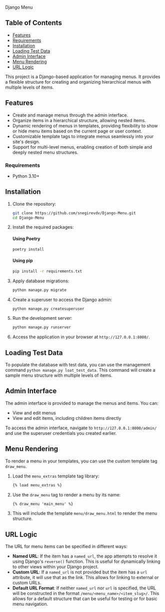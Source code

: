 Django Menu

## Table of Contents

- [Features](#features)
- [Requirements](#requirements)
- [Installation](#installation)
- [Loading Test Data](#loading-test-data)
- [Admin Interface](#admin-interface)
- [Menu Rendering](#menu-rendering)
- [URL Logic](#url-logic)

This project is a Django-based application for managing menus. It provides a flexible structure for creating and organizing hierarchical menus with multiple levels of items.

## Features

- Create and manage menus through the admin interface.
- Organize items in a hierarchical structure, allowing nested items.
- Dynamic rendering of menus in templates, providing flexibility to show or hide menu items based on the current page or user context.
- Customizable template tags to integrate menus seamlessly into your site's design.
- Support for multi-level menus, enabling creation of both simple and deeply nested menu structures.

### Requirements

- Python 3.10+

## Installation

1. Clone the repository:

   ```sh
   git clone https://github.com/snegirevdv/Django-Menu.git
   cd Django-Menu
   ```

2. Install the required packages:

   #### Using Poetry

   ```sh
   poetry install
   ```

   #### Using pip

   ```sh
   pip install -r requirements.txt
   ```

3. Apply database migrations:

   ```sh
   python manage.py migrate
   ```

4. Create a superuser to access the Django admin:

   ```sh
   python manage.py createsuperuser
   ```

5. Run the development server:

   ```sh
   python manage.py runserver
   ```

6. Access the application in your browser at `http://127.0.0.1:8000/`.

## Loading Test Data

To populate the database with test data, you can use the management command `python manage.py loat_test_data`.
This command will create a sample menu structure with multiple levels of items.

## Admin Interface

The admin interface is provided to manage the menus and items. You can:

- View and edit menus
- View and edit items, including children items directly

To access the admin interface, navigate to `http://127.0.0.1:8000/admin/` and use the superuser credentials you created earlier.

## Menu Rendering

To render a menu in your templates, you can use the custom template tag `draw_menu`.

1. Load the `menu_extras` template tag library:

   ```html
   {% load menu_extras %}
   ```

2. Use the `draw_menu` tag to render a menu by its name:

   ```html
   {% draw_menu 'main_menu' %}
   ```

3. This will include the template `menu/draw_menu.html` to render the menu structure.

## URL Logic

The URL for menu items can be specified in different ways:

- **Named URL**: If the item has a `named_url`, the app attempts to resolve it using Django's `reverse()` function. This is useful for dynamically linking to other views within your Django project.
- **Custom URL**: If a `named_url` is not provided but the item has a `url` attribute, it will use that as the link. This allows for linking to external or custom URLs.
- **Default URL Format**: If neither `named_url` nor `url` is specified, the URL will be constructed in the format `/menu/<menu_name>/<item_slug>/`. This allows for a default structure that can be useful for testing or for basic menu navigation.
